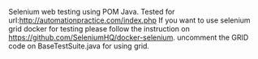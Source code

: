 Selenium web testing using POM Java.
Tested for url:http://automationpractice.com/index.php
If you want to use selenium grid docker for testing please follow the instruction  on https://github.com/SeleniumHQ/docker-selenium. 
uncomment the GRID code on BaseTestSuite.java for using grid.
